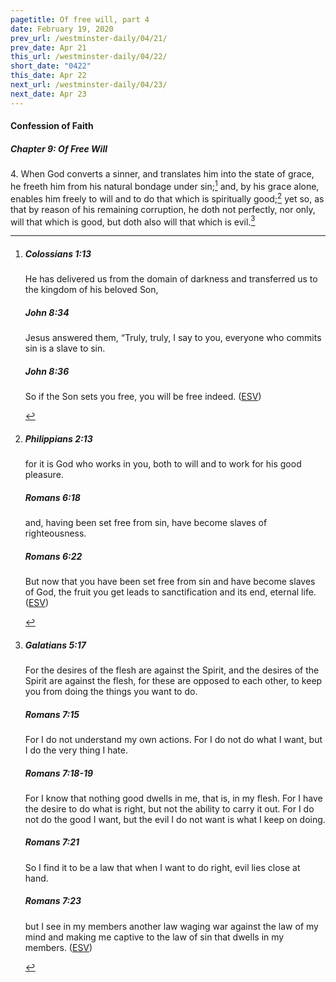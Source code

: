```yaml
---
pagetitle: Of free will, part 4
date: February 19, 2020
prev_url: /westminster-daily/04/21/
prev_date: Apr 21
this_url: /westminster-daily/04/22/
short_date: "0422"
this_date: Apr 22
next_url: /westminster-daily/04/23/
next_date: Apr 23
---
```


#### Confession of Faith

##### Chapter 9: Of Free Will

<span class="q">4.</span> When God converts a sinner, and translates him into the state of grace, he freeth him from his natural bondage under sin;[^fnref:wcf1] and, by his grace alone, enables him freely to will and to do that which is spiritually good;[^fnref:wcf2] yet so, as that by reason of his remaining corruption, he doth not perfectly, nor only, will that which is good, but doth also will that which is evil.[^fnref:wcf3]

[^fnref:wcf1]: <div class="esv"><h5>Colossians 1:13</h5> <div class="esv-text"><p id="p51001013.01-1">He has delivered us from the domain of darkness and transferred us to the kingdom of his beloved Son,</p> </div><h5>John 8:34</h5> <div class="esv-text"><p id="p43008034.01-2">Jesus answered them, <span class="woc">&#8220;Truly, truly, I say to you, everyone who commits sin is a slave to sin.</span></p> </div><h5>John 8:36</h5> <div class="esv-text"><p id="p43008036.01-3"><span class="woc">So if the Son sets you free, you will be free indeed.</span>  (<a href="http://www.esv.org" class="copyright">ESV</a>)</p> </div> </div>

[^fnref:wcf2]: <div class="esv"><h5>Philippians 2:13</h5> <div class="esv-text"><p id="p50002013.01-1">for it is God who works in you, both to will and to work for his good pleasure.</p> </div><h5>Romans 6:18</h5> <div class="esv-text"><p id="p45006018.01-2">and, having been set free from sin, have become slaves of righteousness.</p> </div><h5>Romans 6:22</h5> <div class="esv-text"><p id="p45006022.01-3">But now that you have been set free from sin and have become slaves of God, the fruit you get leads to sanctification and its end, eternal life.  (<a href="http://www.esv.org" class="copyright">ESV</a>)</p> </div> </div>

[^fnref:wcf3]: <div class="esv"><h5>Galatians 5:17</h5> <div class="esv-text"><p id="p48005017.01-1">For the desires of the flesh are against the Spirit, and the desires of the Spirit are against the flesh, for these are opposed to each other, to keep you from doing the things you want to do.</p> </div><h5>Romans 7:15</h5> <div class="esv-text"><p id="p45007015.01-2">For I do not understand my own actions. For I do not do what I want, but I do the very thing I hate.</p> </div><h5>Romans 7:18-19</h5> <div class="esv-text"><p id="p45007018.01-3">For I know that nothing good dwells in me, that is, in my flesh. For I have the desire to do what is right, but not the ability to carry it out. For I do not do the good I want, but the evil I do not want is what I keep on doing.</p> </div><h5>Romans 7:21</h5> <div class="esv-text"><p id="p45007021.01-4">So I find it to be a law that when I want to do right, evil lies close at hand.</p> </div><h5>Romans 7:23</h5> <div class="esv-text"><p id="p45007023.01-5">but I see in my members another law waging war against the law of my mind and making me captive to the law of sin that dwells in my members.  (<a href="http://www.esv.org" class="copyright">ESV</a>)</p> </div> </div>

